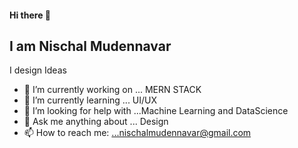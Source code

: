 #### Hi there 👋
## I am Nischal Mudennavar
 I design Ideas 
- 🔭 I’m currently working on ... MERN STACK 
- 🌱 I’m currently learning ... UI/UX
- 🤔 I’m looking for help with ...Machine Learning and DataScience
- 💬 Ask me anything about ... Design
- 📫 How to reach me: ...nischalmudennavar@gmail.com

